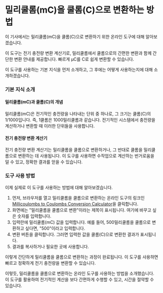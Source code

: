 밀리쿨롬(mC)을 쿨롬(C)으로 변환하는 방법
=========================

이 기사에서는 밀리쿨롬(mC)을 쿨롬(C)으로 변환하기 위한 온라인 도구에 대해 알아보겠습니다.

이 도구는 전기 충전량 변환 계산기로, 밀리쿨롬에서 쿨롬으로의 간편한 변환과 함께 간단한 변환 안내를 제공합니다. 빠르게 μC를 C로 쉽게 변환할 수 있습니다.

이 도구를 사용하는 기본 지식을 먼저 소개하고, 그 후에는 어떻게 사용하는지에 대해 소개하겠습니다.

### 기본 지식 소개

#### 밀리쿨롬(mC)과 쿨롬(C)의 개념

밀리쿨롬(mC)은 전기적인 충전량을 나타내는 단위 중 하나로, 그 크기는 쿨롬(C)의 1/1000입니다. 즉, 1쿨롬은 1000밀리쿨롬과 같습니다. 전기적인 시스템에서 충전량을 계산하거나 변환할 때 이러한 단위들을 사용합니다.

#### 전기 충전량 변환 계산기

전기 충전량 변환 계산기는 밀리쿨롬을 쿨롬으로 변환하거나, 그 반대로 쿨롬을 밀리쿨롬으로 변환하는 데 사용됩니다. 이 도구를 사용하면 수작업으로 계산하는 번거로움을 덜 수 있고, 정확한 결과를 얻을 수 있습니다.

### 도구 사용 방법

이제 실제로 이 도구를 사용하는 방법에 대해 알아보겠습니다.

1. 먼저, 브라우저를 열고 밀리쿨롬을 쿨롬으로 변환하는 온라인 도구의 링크인 [Millicoulombs to Coulombs Conversion Calculator](https://www.onlinecalculatorsfree.com/ko/convert/millicoulomb-to-coulomb.html)을 클릭합니다.
2. 화면에는 "밀리쿨롬을 쿨롬으로 변환"이라는 제목이 표시됩니다. 여기에 바꾸고 싶은 숫자를 입력합니다.
3. 입력란에 밀리쿨롬(mC) 값을 입력합니다. 예를 들어, 500밀리쿨롬을 쿨롬으로 변환하고 싶다면, "500"이라고 입력합니다.
4. 변환 버튼을 클릭합니다. 그러면 입력한 값을 쿨롬(C)으로 변환한 결과가 표시됩니다.
5. 결과를 복사하거나 필요한 곳에 사용합니다.

이렇게 간단하게 밀리쿨롬을 쿨롬으로 변환하는 과정이 완료됩니다. 이 도구를 사용하면 빠르고 정확하게 전기 충전량을 변환할 수 있습니다.

이렇듯, 밀리쿨롬을 쿨롬으로 변환하는 온라인 도구를 사용하는 방법을 소개했습니다. 이 도구를 활용하여 전기적인 계산을 보다 간편하게 수행할 수 있고, 시간을 절약할 수 있습니다.